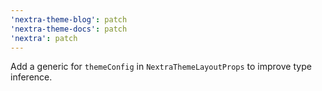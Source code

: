 ```yaml
---
'nextra-theme-blog': patch
'nextra-theme-docs': patch
'nextra': patch
---
```


Add a generic for `themeConfig` in `NextraThemeLayoutProps` to improve type inference.
